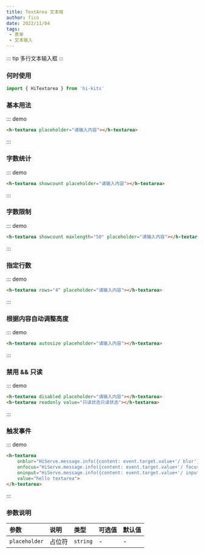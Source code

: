 ```yaml
---
title: TextArea 文本域
author: fico
date: 2022/11/04
tags:
 - 表单
 - 文本输入
---
```

::: tip
多行文本输入框
:::
### 何时使用
```ts
import { HiTextarea } from 'hi-kits'
```

### 基本用法

::: demo
```html
<h-textarea placeholder="请输入内容"></h-textarea>
```
:::

### 字数统计

::: demo
```html
<h-textarea showcount placeholder="请输入内容"></h-textarea>
```
:::

### 字数限制

::: demo
```html
<h-textarea showcount maxlength="50" placeholder="请输入内容"></h-textarea>
```
:::

### 指定行数

::: demo
```html
<h-textarea rows="4" placeholder="请输入内容"></h-textarea>
```
:::

### 根据内容自动调整高度

::: demo
```html
<h-textarea autosize placeholder="请输入内容"></h-textarea>
```
:::

### 禁用 && 只读

::: demo
```html
<h-textarea disabled placeholder="请输入内容"></h-textarea>
<h-textarea readonly value="只读状态只读状态"></h-textarea>
```
:::

### 触发事件

::: demo
```html
<h-textarea
    onblur="HiServe.message.info({content: event.target.value+'/ blur'})"
    onfocus="HiServe.message.info({content: event.target.value+'/ focus'})"
    oninput="HiServe.message.info({content: event.target.value+'/ input'})"
    value="hello textarea">
</h-textarea>
```
:::
### 参数说明

|参数|说明|类型|可选值|默认值
|:--|:--|:--|:-----|:---
| `placeholder`| 占位符 |  `string` | - | -

